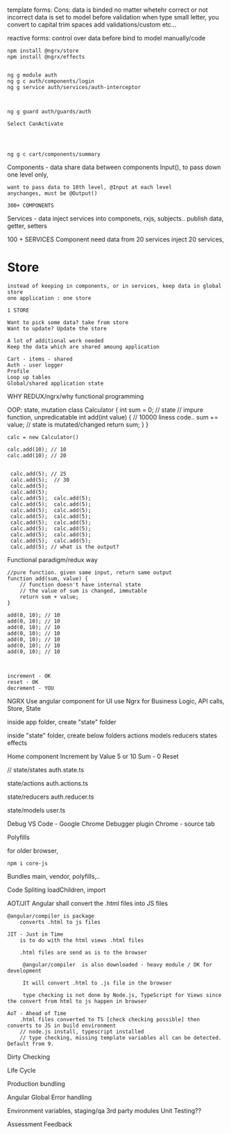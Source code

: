 ### 
  template forms:
     Cons:
        data is binded no matter whetehr correct or not
        incorrect data is set to model before validation
        when type small letter, you convert to capital
        trim spaces
        add validations/custom etc...

  reactive forms:
        control over data before bind to model
        manually/code

```
npm install @ngrx/store 
npm install @ngrx/effects


ng g module auth
ng g c auth/components/login
ng g service auth/services/auth-interceptor



ng g guard auth/guards/auth

Select CanActivate




ng g c cart/components/summary

```

Components - data
    share data between components
    Input(), to pass down
        one level only,

    want to pass data to 10th level, @Input at each level
    anychanges, must be @Output()

    300+ COMPONENTS

Services  - data
    inject services into componets, rxjs, subjects.. publish data, getter, setters

100 + SERVICES
    Component need data from 20 services
    inject 20 services,


# Store
    instead of keeping in components, or in services, keep data in global store
    one application : one store

    1 STORE

    Want to pick some data? take from store
    Want to update? Update the store

    A lot of additional work needed
    Keep the data which are shared amoung application

    Cart - items - shared
    Auth - user logger
    Profile
    Loop up tables
    Global/shared application state

WHY REDUX/ngrx/why functional programming

OOP: state, mutation
    class Calculator {
        int sum = 0; // state
        // impure function, unpredicatable
        int add(int value) {
            // 10000 liness code..
            sum += value; // state is mutated/changed
            return sum;
        }
    }

    calc = new Calculator()

    calc.add(10); // 10
    calc.add(10); // 20


     calc.add(5); // 25
     calc.add(5);  // 30
     calc.add(5); 
     calc.add(5); 
     calc.add(5);  calc.add(5); 
     calc.add(5);  calc.add(5); 
     calc.add(5);  calc.add(5); 
     calc.add(5);  calc.add(5); 
     calc.add(5);  calc.add(5); 
     calc.add(5);  calc.add(5); 
     calc.add(5);  calc.add(5); 
     calc.add(5);  calc.add(5); 
     calc.add(5); // what is the output?

Functional paradigm/redux way

    //pure function. given same input, return same output
    function add(sum, value) {
        // function doesn't have internal state
        // the value of sum is changed, immutable
        return sum + value;
    }

    add(0, 10); // 10
    add(0, 10); // 10
    add(0, 10); // 10
    add(0, 10); // 10
    add(0, 10); // 10
    add(0, 10); // 10
    add(0, 10); // 10



    increment - OK
    reset - OK
    decrement - YOU

NGRX
    Use angular component for UI
    use Ngrx for Business Logic, API calls, Store, State

inside app folder, create "state" folder

inside "state" folder, create below folders
    actions
    models
    reducers
    states
    effects

Home component
    Increment by Value 5 or 10
    Sum - 0
    Reset



// state/states
        auth.state.ts

   state/actions
      auth.actions.ts

   state/reducers
      auth.reducer.ts

   state/models
      user.ts


Debug 
    VS Code - Google Chrome Debugger plugin
    Chrome - source tab

Polyfills

for older browser,

```
npm i core-js
```

Bundles
    main, vendor, polyfills,..

Code Spliting
    loadChildren, import

AOT/JIT
    Angular shall convert the .html files into JS files

    @angular/compiler is package
        converts .html to js files

    JIT - Just in Time
        is to do with the html views .html files

        .html files are send as is to the browser

         @angular/compiler  is also downloaded - heavy module / OK for development

         It will convert .html to .js file in the browser

         type checking is not done by Node.js, TypeScript for Views since the convert from html to js happen in browser

    AoT - Ahead of Time
        .html files converted to TS [check checking possible] then converts to JS in build environment
        // node.js install, typescript installed
        // type checking, missing template variables all can be detected. Default from 9.
        

Dirty Checking

Life Cycle

Production bundling

Angular Global Error handling

Environment variables, staging/qa
3rd party modules
Unit Testing??

Assessment
Feedback